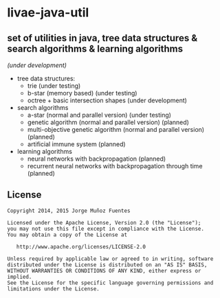# livae-java-util

## set of utilities in java, tree data structures & search algorithms & learning algorithms
*(under development)*

- tree data structures:
  - trie (under testing)
  - b-star (memory based) (under testing)
  - octree + basic intersection shapes (under development)
- search algorithms
  - a-star (normal and parallel version) (under testing)
  - genetic algorithm (normal and parallel version) (planned)
  - multi-objective genetic algorithm (normal and parallel version) (planned)
  - artificial immune system (planned)
- learning algorithms
  - neural networks with backpropagation (planned)
  - recurrent neural networks with backpropagation through time (planned)

## License

    Copyright 2014, 2015 Jorge Muñoz Fuentes

    Licensed under the Apache License, Version 2.0 (the "License");
    you may not use this file except in compliance with the License.
    You may obtain a copy of the License at

       http://www.apache.org/licenses/LICENSE-2.0

    Unless required by applicable law or agreed to in writing, software
    distributed under the License is distributed on an "AS IS" BASIS,
    WITHOUT WARRANTIES OR CONDITIONS OF ANY KIND, either express or implied.
    See the License for the specific language governing permissions and
    limitations under the License.
